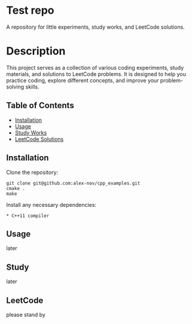 Test repo
===========
A repository for little experiments, study works, and LeetCode solutions.

Description
===========
This project serves as a collection of various coding experiments, study materials, and solutions to LeetCode problems. It is designed to help you practice coding, explore different concepts, and improve your problem-solving skills.

Table of Contents
-----------------
<!--ts-->
  * [Installation](#Installation)
  * [Usage](#Usage)
  * [Study Works](#Study)
  * [LeetCode Solutions](LeetCode)
<!--te-->

Installation
------------
Clone the repository:

	git clone git@github.com:alex-nov/cpp_examples.git
	cmake .
	make

Install any necessary dependencies:

	* C++11 compiler

Usage
-----
later

Study
-----------
later

LeetCode
--------
please stand by
